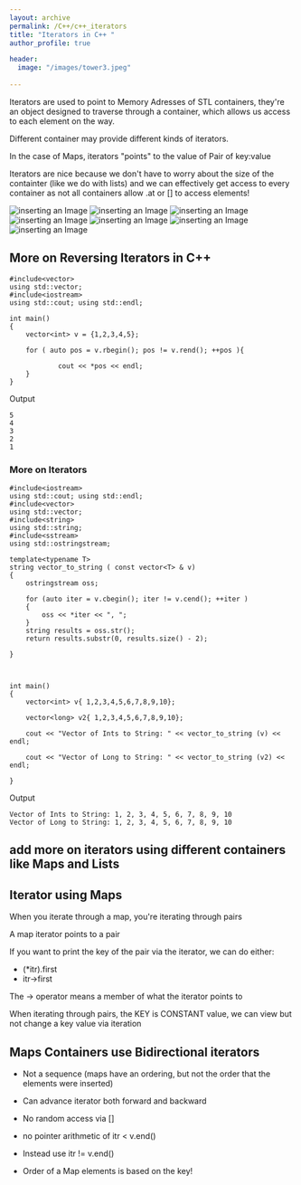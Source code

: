 ```yaml
---
layout: archive
permalink: /C++/c++_iterators
title: "Iterators in C++ "
author_profile: true

header:
  image: "/images/tower3.jpeg"
  
---
```


Iterators are used to point to Memory Adresses of STL containers, they're an object designed to traverse through a container, which allows us access to each element on the way.

Different container may provide different kinds of iterators.

In the case of Maps, iterators "points" to the value of Pair of key:value

Iterators are nice because we don't have to worry about the size of the containter (like we do with lists) and we can effectively get access to every container as not all containers allow .at or [] to access elements!


![inserting an Image](/images/C++/iterators/Page1.jpg)
![inserting an Image](/images/C++/iterators/Page2.jpg)
![inserting an Image](/images/C++/iterators/Page3.jpg)
![inserting an Image](/images/C++/iterators/Page4.jpg)
![inserting an Image](/images/C++/iterators/Page5.jpg)
![inserting an Image](/images/C++/iterators/Page6.jpg)
![inserting an Image](/images/C++/iterators/Page7.jpg)





## More on Reversing Iterators in C++


    #include<vector>
    using std::vector; 
    #include<iostream>
    using std::cout; using std::endl; 

    int main() 
    {
        vector<int> v = {1,2,3,4,5};

        for ( auto pos = v.rbegin(); pos != v.rend(); ++pos ){

                cout << *pos << endl;
        }
    }


Output

    5
    4
    3
    2
    1

### More on Iterators 

    #include<iostream>
    using std::cout; using std::endl;
    #include<vector>
    using std::vector;
    #include<string>
    using std::string;
    #include<sstream>
    using std::ostringstream;

    template<typename T>
    string vector_to_string ( const vector<T> & v) 
    {
        ostringstream oss;

        for (auto iter = v.cbegin(); iter != v.cend(); ++iter )
        {
            oss << *iter << ", ";
        }
        string results = oss.str();
        return results.substr(0, results.size() - 2);

    }



    int main()
    {    
        vector<int> v{ 1,2,3,4,5,6,7,8,9,10};

        vector<long> v2{ 1,2,3,4,5,6,7,8,9,10};

        cout << "Vector of Ints to String: " << vector_to_string (v) << endl;

        cout << "Vector of Long to String: " << vector_to_string (v2) << endl;

    }

Output

    Vector of Ints to String: 1, 2, 3, 4, 5, 6, 7, 8, 9, 10
    Vector of Long to String: 1, 2, 3, 4, 5, 6, 7, 8, 9, 10


## add more on iterators using different containers like Maps and Lists


## Iterator using Maps

When you iterate through a map, you're iterating through pairs

A map iterator points to a pair

If you want to print the key of the pair via the iterator, we can do either:

- (*itr).first
- itr->first

The -> operator means a member of what the iterator points to

When iterating through pairs, the KEY is CONSTANT value, we can view but not change a key value via iteration

## Maps Containers use Bidirectional iterators

- Not a sequence (maps have an ordering, but not the order that the elements were inserted)

- Can advance iterator both forward and backward

- No random access via []

- no pointer arithmetic of itr < v.end()

- Instead use itr != v.end()

- Order of a Map elements is based on the key!

